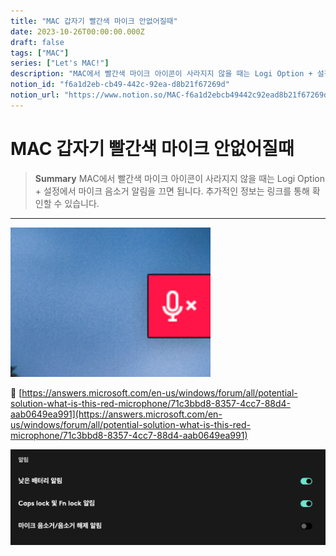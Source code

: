 ```yaml
---
title: "MAC 갑자기 빨간색 마이크 안없어질때"
date: 2023-10-26T00:00:00.000Z
draft: false
tags: ["MAC"]
series: ["Let's MAC!"]
description: "MAC에서 빨간색 마이크 아이콘이 사라지지 않을 때는 Logi Option + 설정에서 마이크 음소거 알림을 끄면 됩니다. 추가적인 정보는 링크를 통해 확인할 수 있습니다."
notion_id: "f6a1d2eb-cb49-442c-92ea-d8b21f67269d"
notion_url: "https://www.notion.so/MAC-f6a1d2ebcb49442c92ead8b21f67269d"
---
```


# MAC 갑자기 빨간색 마이크 안없어질때

> **Summary**
> MAC에서 빨간색 마이크 아이콘이 사라지지 않을 때는 Logi Option + 설정에서 마이크 음소거 알림을 끄면 됩니다. 추가적인 정보는 링크를 통해 확인할 수 있습니다.

---

![Image](image_bdfda245b6c7.png)

🔗 [https://answers.microsoft.com/en-us/windows/forum/all/potential-solution-what-is-this-red-microphone/71c3bbd8-8357-4cc7-88d4-aab0649ea991](https://answers.microsoft.com/en-us/windows/forum/all/potential-solution-what-is-this-red-microphone/71c3bbd8-8357-4cc7-88d4-aab0649ea991)

![Image](image_1206d3aefb23.png)

